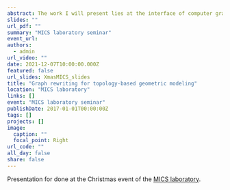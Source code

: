 ```yaml
---
abstract: The work I will present lies at the interface of computer graphics (how to represent objects within a computer) and graph rewriting (how to create a new graph out of an already existing one). Graph transformation generalizes rewriting (such as string rewriting) to non-linear structures, namely graphs. In this approach, transformations are rule-based, and rules comprise a left-hand side (what we want to delete) and a right-hand side (what we want to add) expressed as graphs. Combinatorial maps represent (quasi-)manifolds through their subdivision into topological cells (vertices, edges, faces, volumes). The graph-based definition of combinatorial maps enables the formalization of modeling operations as graph rewriting rules. I will explain how this rule-based approach allowed the creation of Jerboa. This editor generates dedicated geometric modeling kernels (software for visualizing and manipulating nD objects). 
slides: ""
url_pdf: ""
summary: "MICS laboratory seminar"
event_url: 
authors:
  - admin
url_video: ""
date: 2021-12-07T10:00:00.000Z
featured: false
url_slides: XmasMICS_slides
title: "Graph rewriting for topology-based geometric modeling"
location: "MICS laboratory"
links: []
event: "MICS laboratory seminar"
publishDate: 2017-01-01T00:00:00Z
tags: []
projects: []
image:
  caption: ""
  focal_point: Right
url_code: ""
all_day: false
share: false
---
```


Presentation for done at the Christmas event of the [MICS laboratory](http://www.mics.centralesupelec.fr/).
